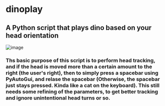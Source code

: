 # dinoplay
## A Python script that plays dino based on your head orientation
![image](https://user-images.githubusercontent.com/34169423/172766641-206eb366-07b3-4de1-801e-a015865e0287.png)
### Ths basic purpose of this script is to perform head tracking, and if the head is moved more than a certain amount to the right (the user's right), then to simply press a spacebar using PyAutoGui, and relase the spacebar (Otherwise, the spacebar just stays pressed. Kinda like a cat on the keyboard). This still needs some refining of the parameters, to get better tracking and ignore unintentional head turns or so. 
